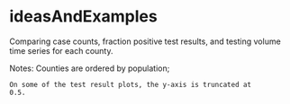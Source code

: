 # ideasAndExamples

Comparing case counts, fraction positive test results, and testing
volume time series for each county.

Notes:
	Counties are ordered by population;
	
	On some of the test result plots, the y-axis is truncated at
	0.5.



